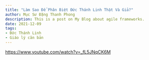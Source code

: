 ```yaml
---
title: "Làm Sao Để Phân Biệt Đức Thánh Linh Thật Và Giả?"
author: Mục Sư Đặng Thanh Phong
description: This is a post on My Blog about agile frameworks.
date: 2021-12-09
tags:
- Đức Thánh Linh
- Giáo lý căn bản
---
```


https://www.youtube.com/watch?v=_fL5JNqCK6M
